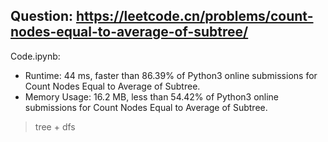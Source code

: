 ## Question: https://leetcode.cn/problems/count-nodes-equal-to-average-of-subtree/

Code.ipynb:
* Runtime: 44 ms, faster than 86.39% of Python3 online submissions for Count Nodes Equal to Average of Subtree.
* Memory Usage: 16.2 MB, less than 54.42% of Python3 online submissions for Count Nodes Equal to Average of Subtree.
> tree + dfs